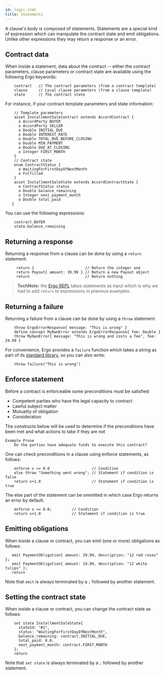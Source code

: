 ```yaml
---
id: logic-stmt
title: Statements
---
```


A clause's body is composed of statements. Statements are a special kind of expression which can manipulate the contract state and emit obligations. Unlike other expressions they may return a response or an error.

## Contract data

When inside a statement, data about the contract -- either the contract parameters, clause parameters or contract state are available using the following Ergo keywords:
```ergo
    contract   // The contract parameters (from a contract template)
    clause     // Local clause parameters (from a clause template)
    state      // The contract state
```

For instance, if your contract template parameters and state information:
```ergo
    // Template parameters
    asset InstallmentSaleContract extends AccordContract {
      o AccordParty BUYER
      o AccordParty SELLER
      o Double INITIAL_DUE
      o Double INTEREST_RATE
      o Double TOTAL_DUE_BEFORE_CLOSING
      o Double MIN_PAYMENT
      o Double DUE_AT_CLOSING
      o Integer FIRST_MONTH
    }
    // Contract state
    enum ContractStatus {
      o WaitingForFirstDayOfNextMonth
      o Fulfilled
    }
    asset InstallmentSaleState extends AccordContractState {
      o ContractStatus status
      o Double balance_remaining
      o Integer next_payment_month
      o Double total_paid
   }
```

You can use the following expressions:
```ergo
    contract.BUYER
    state.balance_remaining
```

## Returning a response

Returning a response from a clause can be done by using a `return` statement:

```ergo
     return 1                       // Return the integer one
     return Payout{ amount: 39.99 } // Return a new Payout object
     return                         // Return nothing
```

> **TechNote:** the [Ergo REPL](https://ergorepl.netlify.com) takes statements as input which is why we had to add `return` to expressions in previous examples.

## Returning a failure

Returning a failure from a clause can be done by using a `throw` statement:
```ergo
    throw ErgoErrorResponse{ message: "This is wrong" }
    define concept MyOwnError extends ErgoErrorResponse{ fee: Double }
    throw MyOwnError{ message: "This is wrong and costs a fee", fee: 29.99 }
```

For convenience, Ergo provides a `failure` function which takes a string as part of its [standard library](ergo-stdlib.html#other-functions), so you can also write:
```ergo
    throw failure("This is wrong")
```

## Enforce statement

Before a contract is enforceable some preconditions must be satisfied:
- Competent parties who have the legal capacity to contract
- Lawful subject matter
- Mutuality of obligation
- Consideration

The constructs below will be used to determine if the preconditions have been met and what actions to take if they are not

```test
Example Prose
    Do the parties have adequate funds to execute this contract?  
```

One can check preconditions in a clause using enforce statements, as
follows:

```ergo
    enforce x >= 0.0                   // Condition
    else throw "Something went wrong"; // Statement if condition is false
    return x+1.0                       // Statement if condition is true
```

The else part of the statement can be ommitted in which case Ergo
returns an error by default.

```ergo
    enforce x >= 0.0;         // Condition
    return x+1.0              // Statement if condition is true
```

## Emitting obligations

When inside a clause or contract, you can emit (one or more) obligations as follows:
```ergo
   emit PaymentObligation{ amount: 29.99, description: "12 red roses" };
   emit PaymentObligation{ amount: 19.99, description: "12 white tulips" };
   return
```

Note that `emit` is always terminated by a `;` followed by another statement.

## Setting the contract state

When inside a clause or contract, you can change the contract state as follows:
```ergo
    set state InstallmentSaleState{
      stateId: "#1",
      status: "WaitingForFirstDayOfNextMonth",
      balance_remaining: contract.INITIAL_DUE,
      total_paid: 0.0,
      next_payment_month: contract.FIRST_MONTH
    };
    return
```

Note that `set state` is always terminated by a `;` followed by another statement.

